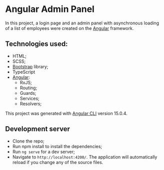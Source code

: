 # Angular Admin Panel

In this project, a login page and an admin panel with asynchronous loading of a list of employees were created on the [Angular](https://angular.io/) framework.

## Technologies used:

- HTML;
- SCSS;
- [Bootstrap](https://getbootstrap.com/) library;
- TypeScript
- [Angular](https://angular.io/):
  - RxJS;
  - Routing;
  - Guards;
  - Services;
  - Resolvers;

This project was generated with [Angular CLI](https://github.com/angular/angular-cli) version 15.0.4.

## Development server

- Clone the repo;
- Run npm install to install the dependencies;
- Run `ng serve` for a dev server;
- Navigate to `http://localhost:4200/`. The application will automatically reload if you change any of the source files.

